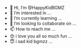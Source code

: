 - 👋 Hi, I’m @HappyKidBGMZ
- 👀 I’m interested in ...
- 🌱 I’m currently learning ...
- 💞️ I’m looking to collaborate on ...
- 📫 How to reach me ...
- 😍 i love you all so much fun ... 
- 😇 i sad kid bgmzz ... 

<!---
HappyKidBGMZ/HappyKidBGMZ is a ✨ special ✨ repository because its `README.md` (this file) appears on your GitHub profile.
You can click the Preview link to take a look at your changes.
--->
